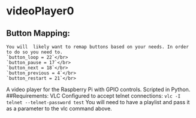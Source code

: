 # videoPlayer0
## Button Mapping:
	You will  likely want to remap buttons based on your needs. In order to do so you need to.
	`button_loop = 22`</br>
	`button_pause = 17`</br>
	`button_next = 18`</br>
	`button_previous = 4`</br>
	`button_restart = 21`</br>
 A video player for the Raspberry Pi with GPIO controls. Scripted in Python. 
##Requirements:
 VLC Configured to accept telnet connections:
 `vlc -I telnet --telnet-password test`
 You will need to have a playlist and pass it as a parameter to the vlc command above.
